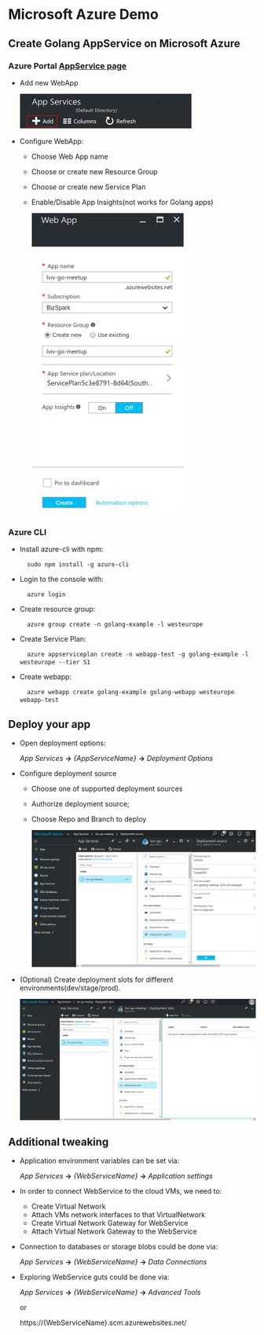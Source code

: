 # Microsoft Azure Demo

## Create Golang AppService on Microsoft Azure

### Azure Portal [AppService page](https://portal.azure.com/#create/Microsoft.WebSite)

- Add new WebApp

    ![](static/azure/1-add-webapp.png)

- Configure WebApp:
  - Choose Web App name
  - Choose or create new Resource Group
  - Choose or create new Service Plan
  - Enable/Disable App Insights(not works for Golang apps)

    ![](static/azure/2-configure-webapp.png)

### Azure CLI

- Install azure-cli with npm:

        sudo npm install -g azure-cli

- Login to the console with:

        azure login

- Create resource group:

        azure group create -n golang-example -l westeurope

- Create Service Plan:

        azure appserviceplan create -n webapp-test -g golang-example -l  westeurope --tier S1

- Create webapp:

        azure webapp create golang-example golang-webapp westeurope webapp-test



## Deploy your app

- Open deployment options:

    *App Services* **->** *{AppServiceName}* **->** *Deployment Options*

- Configure deployment source
  - Choose one of supported deployment sources
  - Authorize deployment source;
  - Choose Repo and Branch to deploy

    ![](static/azure/3-deploy-app.png)

- (Optional) Create deployment slots for different environments(dev/stage/prod).

    ![](static/azure/4-deployment-slots.png)


## Additional tweaking

- Application environment variables can be set via:

   *App Services* **->** *{WebServiceName}* **->** *Application settings*
- In order to connect WebService to the cloud VMs, we need to:
  - Create Virtual Network
  - Attach VMs network interfaces to that VirtualNetwork
  - Create Virtual Network Gateway for WebService
  - Attach Virtual Network Gateway to the WebService
- Connection to databases or storage blobs could be done via: 

   *App Services* **->** *{WebServiceName}* **->** *Data Connections*
- Exploring WebService guts could be done via:

  *App Services* **->** *{WebServiceName}* **->** *Advanced Tools*

  or

  https://{WebServiceName}.scm.azurewebsites.net/ 
